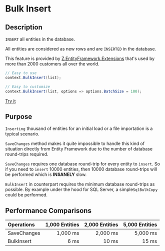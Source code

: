 # Bulk Insert

## Description
`INSERT` all entities in the database.

All entities are considered as new rows and are `INSERTED` in the database.

This feature is provided by [Z.EntityFramework.Extensions](http://entityframework-extensions.net/bulk-insert) that's used by more than 2000 customers all over the world.

```csharp
// Easy to use
context.BulkInsert(list);

// Easy to customize
context.BulkInsert(list, options => options.BatchSize = 100);
```

[Try it](https://dotnetfiddle.net/7PnUvq)

## Purpose
`Inserting` thousand of entities for an initial load or a file importation is a typical scenario.

`SaveChanges` method makes it quite impossible to handle this kind of situation directly from Entity Framework due to the number of database round-trips required.

`SaveChanges` requires one database round-trip for every entity to `insert`. So if you need to `insert` 10000 entities, then 10000 database round-trips will be performed which is **INSANELY** slow.

`BulkInsert` in counterpart requires the minimum database round-trips as possible. By example under the hood for SQL Server, a simple`SqlBulkCopy` could be performed.

## Performance Comparisons

| Operations      | 1,000 Entities | 2,000 Entities | 5,000 Entities |
| :-------------- | -------------: | -------------: | -------------: |
| SaveChanges     | 1,000 ms       | 2,000 ms       | 5,000 ms       |
| BulkInsert      | 6 ms           | 10 ms          | 15 ms          |
